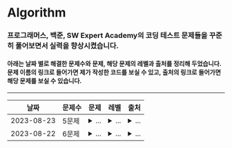 # Algorithm
### 프로그래머스, 백준, SW Expert Academy의 코딩 테스트 문제들을 꾸준히 풀어보면서 실력을 향상시켰습니다.
#### 아래는 날짜 별로 해결한 문제수와 문제, 해당 문제의 레벨과 출처를 정리해 두었습니다.<br/> 문제 이름의 링크로 들어가면 제가 작성한 코드를 보실 수 있고, 출처의 링크로 들어가면 해당 문제를 보실 수 있습니다.
***
| 날짜 | 문제수 | 문제 | 레벨 | 출처 |
|---|---|---|---|---|
| 2023-08-23 | 5문제 |<details><summary>...</summary>[자릿수 더하기](https://github.com/LeeJJ07/Algorithm/blob/main/%ED%94%84%EB%A1%9C%EA%B7%B8%EB%9E%98%EB%A8%B8%EC%8A%A4/lv1/12931.%E2%80%85%EC%9E%90%EB%A6%BF%EC%88%98%E2%80%85%EB%8D%94%ED%95%98%EA%B8%B0/%EC%9E%90%EB%A6%BF%EC%88%98%E2%80%85%EB%8D%94%ED%95%98%EA%B8%B0.java)<br/>[약수의 합](https://github.com/LeeJJ07/Algorithm/blob/main/%ED%94%84%EB%A1%9C%EA%B7%B8%EB%9E%98%EB%A8%B8%EC%8A%A4/lv1/12928.%E2%80%85%EC%95%BD%EC%88%98%EC%9D%98%E2%80%85%ED%95%A9/%EC%95%BD%EC%88%98%EC%9D%98%E2%80%85%ED%95%A9.java)<br/>[나머지가 1이 되는 수 찾기]()<br/>[짝지어 제거하기](https://github.com/LeeJJ07/Algorithm/blob/main/%ED%94%84%EB%A1%9C%EA%B7%B8%EB%9E%98%EB%A8%B8%EC%8A%A4/lv2/12973.%E2%80%85%EC%A7%9D%EC%A7%80%EC%96%B4%E2%80%85%EC%A0%9C%EA%B1%B0%ED%95%98%EA%B8%B0/%EC%A7%9D%EC%A7%80%EC%96%B4%E2%80%85%EC%A0%9C%EA%B1%B0%ED%95%98%EA%B8%B0.java)<br/>[피보나치 수](https://github.com/LeeJJ07/Algorithm/blob/main/%ED%94%84%EB%A1%9C%EA%B7%B8%EB%9E%98%EB%A8%B8%EC%8A%A4/lv2/12945.%E2%80%85%ED%94%BC%EB%B3%B4%EB%82%98%EC%B9%98%E2%80%85%EC%88%98/%ED%94%BC%EB%B3%B4%EB%82%98%EC%B9%98%E2%80%85%EC%88%98.java)</details>|<details><summary>...</summary>lv1<br/>lv1<br/>lv1<br/>lv2<br/>lv2</details>|<details><summary>...</summary>[프로그래머스](https://school.programmers.co.kr/learn/courses/30/lessons/12931)<br/>[프로그래머스](https://school.programmers.co.kr/learn/courses/30/lessons/12928)<br/>[프로그래머스](https://school.programmers.co.kr/learn/courses/30/lessons/87389)<br/>[프로그래머스](https://school.programmers.co.kr/learn/courses/30/lessons/12973)<br/>[프로그래머스](https://school.programmers.co.kr/learn/courses/30/lessons/12945)</details>|
| 2023-08-22 | 6문제 |<details><summary>...</summary>[짝수의 합](https://github.com/LeeJJ07/Algorithm/blob/main/%ED%94%84%EB%A1%9C%EA%B7%B8%EB%9E%98%EB%A8%B8%EC%8A%A4/lv0/120831.%E2%80%85%EC%A7%9D%EC%88%98%EC%9D%98%E2%80%85%ED%95%A9/%EC%A7%9D%EC%88%98%EC%9D%98%E2%80%85%ED%95%A9.java)<br/>[같은 숫자는 싫어](https://github.com/LeeJJ07/Algorithm/blob/main/%ED%94%84%EB%A1%9C%EA%B7%B8%EB%9E%98%EB%A8%B8%EC%8A%A4/lv1/12906.%E2%80%85%EA%B0%99%EC%9D%80%E2%80%85%EC%88%AB%EC%9E%90%EB%8A%94%E2%80%85%EC%8B%AB%EC%96%B4/%EA%B0%99%EC%9D%80%E2%80%85%EC%88%AB%EC%9E%90%EB%8A%94%E2%80%85%EC%8B%AB%EC%96%B4.java)<br/>[체육복](https://github.com/LeeJJ07/Algorithm/blob/main/%ED%94%84%EB%A1%9C%EA%B7%B8%EB%9E%98%EB%A8%B8%EC%8A%A4/lv1/42862.%E2%80%85%EC%B2%B4%EC%9C%A1%EB%B3%B5/%EC%B2%B4%EC%9C%A1%EB%B3%B5.java)<br/>[짝수와 홀수](https://github.com/LeeJJ07/Algorithm/blob/main/%ED%94%84%EB%A1%9C%EA%B7%B8%EB%9E%98%EB%A8%B8%EC%8A%A4/lv1/12937.%E2%80%85%EC%A7%9D%EC%88%98%EC%99%80%E2%80%85%ED%99%80%EC%88%98/%EC%A7%9D%EC%88%98%EC%99%80%E2%80%85%ED%99%80%EC%88%98.java)<br/>[당구 연습](https://github.com/LeeJJ07/Algorithm/blob/main/%ED%94%84%EB%A1%9C%EA%B7%B8%EB%9E%98%EB%A8%B8%EC%8A%A4/lv2/169198.%E2%80%85%EB%8B%B9%EA%B5%AC%E2%80%85%EC%97%B0%EC%8A%B5/%EB%8B%B9%EA%B5%AC%E2%80%85%EC%97%B0%EC%8A%B5.java)<br/>[다음 큰 숫자](https://github.com/LeeJJ07/Algorithm/blob/main/%ED%94%84%EB%A1%9C%EA%B7%B8%EB%9E%98%EB%A8%B8%EC%8A%A4/lv2/12911.%E2%80%85%EB%8B%A4%EC%9D%8C%E2%80%85%ED%81%B0%E2%80%85%EC%88%AB%EC%9E%90/%EB%8B%A4%EC%9D%8C%E2%80%85%ED%81%B0%E2%80%85%EC%88%AB%EC%9E%90.java)</details>|<details><summary>...</summary>lv0<br/>lv1<br/>lv1<br/>lv1<br/>lv2<br/>lv2</details>|<details><summary>...</summary>[프로그래머스](https://school.programmers.co.kr/learn/courses/30/lessons/120831)<br/>[프로그래머스](https://school.programmers.co.kr/learn/courses/30/lessons/12906)<br/>[프로그래머스](https://school.programmers.co.kr/learn/courses/30/lessons/42862)<br/>[프로그래머스](https://school.programmers.co.kr/learn/courses/30/lessons/12937)<br/>[프로그래머스](https://school.programmers.co.kr/learn/courses/30/lessons/169198)<br/>[프로그래머스](https://school.programmers.co.kr/learn/courses/30/lessons/12911)</details>|





